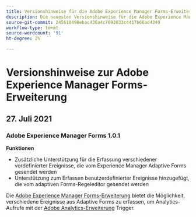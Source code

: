```yaml
---
title: Versionshinweise für die Adobe Experience Manager Forms-Erweiterung
description: Die neuesten Versionshinweise für die Adobe Experience Manager Forms-Tag-Erweiterung in Adobe Experience Platform.
source-git-commit: 245618498ebac436a4c7092033c4417b66ad4349
workflow-type: tm+mt
source-wordcount: '91'
ht-degree: 2%

---
```



# Versionshinweise zur Adobe Experience Manager Forms-Erweiterung

## 27. Juli 2021

### Adobe Experience Manager Forms 1.0.1

**Funktionen**

* Zusätzliche Unterstützung für die Erfassung verschiedener vordefinierter Ereignisse, die vom Experience Manager Adaptive Forms gesendet werden
* Unterstützung zum Erfassen benutzerdefinierter Ereignisse hinzugefügt, die vom adaptiven Forms-Regeleditor gesendet werden

Die [Adobe Experience Manager Forms-Erweiterung](./overview.md) bietet die Möglichkeit, verschiedene Ereignisse aus Adaptive Forms zu erfassen, um Analytics-Aufrufe mit der [Adobe Analytics-Erweiterung](../analytics/overview.md) Trigger.